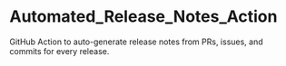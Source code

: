 # Automated_Release_Notes_Action
GitHub Action to auto-generate release notes from PRs, issues, and commits for every release.
